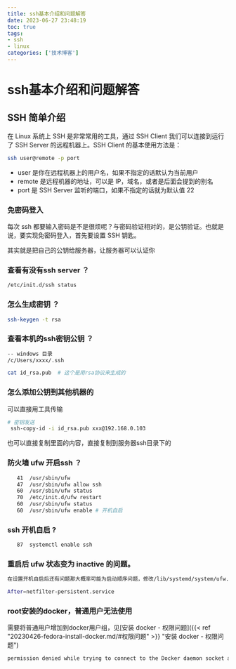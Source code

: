 ```yaml
---
title: ssh基本介绍和问题解答
date: 2023-06-27 23:48:19
toc: true
tags:
- ssh
- linux
categories: ['技术博客']
---
```


# ssh基本介绍和问题解答

## SSH 简单介绍
在 Linux 系统上 SSH 是非常常用的工具，通过 SSH Client 我们可以连接到运行了 SSH Server 的远程机器上。SSH Client 的基本使用方法是：

```bash
ssh user@remote -p port
```

+ user 是你在远程机器上的用户名，如果不指定的话默认为当前用户
+ remote 是远程机器的地址，可以是 IP，域名，或者是后面会提到的别名
+ port 是 SSH Server 监听的端口，如果不指定的话就为默认值 22


### 免密码登入
每次 ssh 都要输入密码是不是很烦呢？与密码验证相对的，是公钥验证。也就是说，要实现免密码登入，首先要设置 SSH 钥匙。

其实就是把自己的公钥给服务器，让服务器可以认证你


### 查看有没有ssh server ？
```bash
/etc/init.d/ssh status
```

### 怎么生成密钥 ？
```bash
ssh-keygen -t rsa 
```

### 查看本机的ssh密钥公钥 ？
```bash
-- windows 目录
/c/Users/xxxx/.ssh

cat id_rsa.pub  # 这个是用rsa协议来生成的
```

### 怎么添加公钥到其他机器的
可以直接用工具传输
```bash
# 密钥发送
 ssh-copy-id -i id_rsa.pub xxx@192.168.0.103

```
也可以直接复制里面的内容，直接复制到服务器ssh目录下的

### 防火墙 ufw 开启ssh ？
```bash
   41  /usr/sbin/ufw
   47  /usr/sbin/ufw allow ssh
   60  /usr/sbin/ufw status
   70  /etc/init.d/ufw restart
   60  /usr/sbin/ufw status
   60  /usr/sbin/ufw enable # 开机自启

```
### ssh 开机自启 ?
```bash
   87  systemctl enable ssh
```
### 重启后 ufw 状态变为 inactive 的问题。
```bash
在设置开机自启后还有问题那大概率可能为启动顺序问题，修改/lib/systemd/system/ufw.service文件，在[Unit]中加入After=netfilter-persistent.service即可。

After=netfilter-persistent.service

```
### root安装的docker，普通用户无法使用  
需要将普通用户增加到docker用户组，见[安装 docker - 权限问题]({{< ref "20230426-fedora-install-docker.md/#权限问题" >}} "安装 docker - 权限问题")

```bash
permission denied while trying to connect to the Docker daemon socket at unix:///var/run/docker.sock: Get "http://%2Fvar%2Frun%2Fdocker.sock/v1.24/containers/json": dial unix /var/run/docker.sock: connect: permission denied
```

